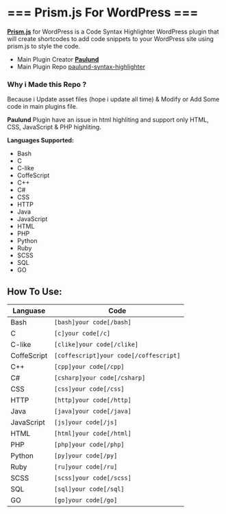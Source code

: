 === Prism.js For WordPress ===
==============================

[**Prism.js**](http://prismjs.com/) for WordPress is a Code Syntax Highlighter WordPress plugin that will create shortcodes to add code snippets to your WordPress site using prism.js to style the code.

* Main Plugin Creator [**Paulund**](https://github.com/paulund)
* Main Plugin Repo [paulund-syntax-highlighter](https://github.com/paulund/paulund-syntax-highlighter)

### Why i Made this Repo ?
Because i Update asset files (hope i update all time) & Modify or Add Some code in main plugins file.

**Paulund** Plugin have an issue in html highliting and support only HTML, CSS, JavaScript & PHP highliting. 

**Languages Supported:**
* Bash
* C
* C-like
* CoffeScript
* C++
* C#
* CSS
* HTTP
* Java
* JavaScript
* HTML
* PHP
* Python
* Ruby
* SCSS
* SQL
* GO

## How To Use:
Languase | Code
-------- | ----
Bash | `[bash]your code[/bash]`
C | `[c]your code[/c]`
C-like | `[clike]your code[/clike]`
CoffeScript | `[coffescript]your code[/coffescript]`
C++ | `[cpp]your code[/cpp]`
C# | `[csharp]your code[/csharp]`
CSS | `[css]your code[/css]`
HTTP | `[http]your code[/http]`
Java | `[java]your code[/java]`
JavaScript | `[js]your code[/js]`
HTML | `[html]your code[/html]`
PHP | `[php]your code[/php]`
Python | `[py]your code[/py]`
Ruby | `[ru]your code[/ru]`
SCSS | `[scss]your code[/scss]`
SQL | `[sql]your code[/sql]`
GO | `[go]your code[/go]`